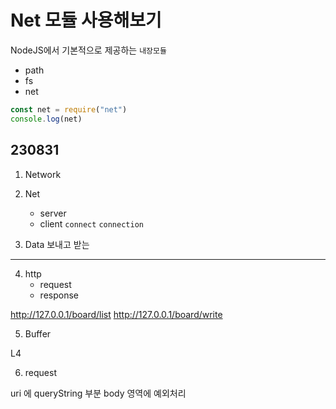 # Net 모듈 사용해보기

NodeJS에서 기본적으로 제공하는 `내장모듈`

-   path
-   fs
-   net

```js
const net = require("net")
console.log(net)
```

## 230831

1. Network
2. Net

    - server
    - client
      `connect`
      `connection`

3. Data 보내고 받는

---

4. http
    - request
    - response

http://127.0.0.1/board/list
http://127.0.0.1/board/write

5. Buffer

L4

6. request

uri 에 queryString 부분
body 영역에 예외처리
